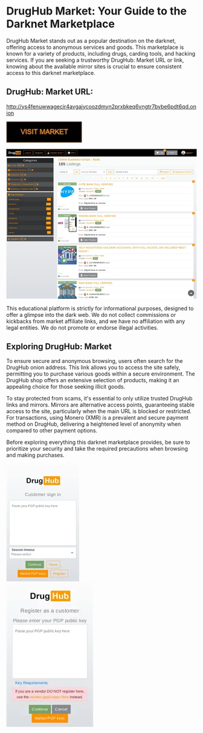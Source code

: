 # DrugHub Market: Your Guide to the Darknet Marketplace

DrugHub Market stands out as a popular destination on the darknet, offering access to anonymous services and goods. This marketplace is known for a variety of products, including drugs, carding tools, and hacking services. If you are seeking a trustworthy DrugHub: Market URL or link, knowing about the available mirror sites is crucial to ensure consistent access to this darknet marketplace.

## DrugHub: Market URL:

http://ys4fenuwwagecir4avgajycoozdmyn2prxbkeq6vngtr7bvbe6pdt6qd.onion

[<img src="/files/host.webp" width="200">](http://ys4fenuwwagecir4avgajycoozdmyn2prxbkeq6vngtr7bvbe6pdt6qd.onion)


<a href="http://ys4fenuwwagecir4avgajycoozdmyn2prxbkeq6vngtr7bvbe6pdt6qd.onion"><img src="/files/load.webp" alt="image" style="max-width: 100%;"><a>

This educational platform is strictly for informational purposes, designed to offer a glimpse into the dark web. We do not collect commissions or kickbacks from market affiliate links, and we have no affiliation with any legal entities. We do not promote or endorse illegal activities.

## Exploring DrugHub: Market

To ensure secure and anonymous browsing, users often search for the DrugHub onion address. This link allows you to access the site safely, permitting you to purchase various goods within a secure environment. The DrugHub shop offers an extensive selection of products, making it an appealing choice for those seeking illicit goods.

To stay protected from scams, it's essential to only utilize trusted DrugHub links and mirrors. Mirrors are alternative access points, guaranteeing stable access to the site, particularly when the main URL is blocked or restricted. For transactions, using Monero (XMR) is a prevalent and secure payment method on DrugHub, delivering a heightened level of anonymity when compared to other payment options.

Before exploring everything this darknet marketplace provides, be sure to prioritize your security and take the required precautions when browsing and making purchases.


<a href="http://ys4fenuwwagecir4avgajycoozdmyn2prxbkeq6vngtr7bvbe6pdt6qd.onion"><img src="/files/operation.webp" alt="image" style="max-width: 100%;"><a>  
<a href="http://ys4fenuwwagecir4avgajycoozdmyn2prxbkeq6vngtr7bvbe6pdt6qd.onion"><img src="/files/popup.webp" alt="image" style="max-width: 100%;"><a>